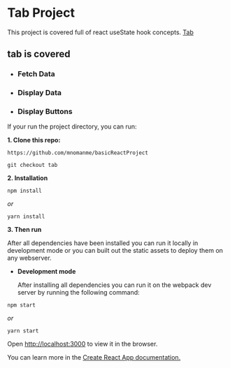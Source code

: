 # Tab Project

This project is covered full of react useState hook concepts. [Tab](https://basic-react-tab.netlify.app/)

## tab is covered

- ### Fetch Data

- ### Display Data

- ### Display Buttons

If your run the project directory, you can run:

**1. Clone this repo:**

```git
https://github.com/mnomanme/basicReactProject
```

```git
git checkout tab
```

**2. Installation**

```npm
npm install
```

_or_

```yarn
yarn install
```

**3. Then run**

After all dependencies have been installed you can run it locally in development mode or you can built out the static assets to deploy them on any webserver.

- **Development mode**

  After installing all dependencies you can run it on the webpack dev server by running the following command:

```npm
npm start
```

_or_

```yarn
yarn start
```

Open <http://localhost:3000> to view it in the browser.

You can learn more in the [Create React App documentation.](https://create-react-app.dev/docs/getting-started/)
